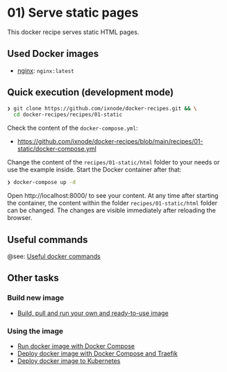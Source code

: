 # 01) Serve static pages

This docker recipe serves static HTML pages.

## Used Docker images

* [nginx](https://hub.docker.com/_/nginx): `nginx:latest`

## Quick execution (development mode)

```bash
❯ git clone https://github.com/ixnode/docker-recipes.git && \
  cd docker-recipes/recipes/01-static
```

Check the content of the `docker-compose.yml`:

* https://github.com/ixnode/docker-recipes/blob/main/recipes/01-static/docker-compose.yml

Change the content of the `recipes/01-static/html` folder to your needs or use the
example inside. Start the Docker container after that:

```bash
❯ docker-compose up -d
```

Open http://localhost:8000/ to see your content. At any time after starting the
container, the content within the folder `recipes/01-static/html` folder can be
changed. The changes are visible immediately after reloading the browser.

## Useful commands

@see: [Useful docker commands](../../docs/commands.md)

## Other tasks

### Build new image

* [Build, pull and run your own and ready-to-use image](build/README.md)

### Using the image

* [Run docker image with Docker Compose](docs/deploy/docker-compose.md)
* [Deploy docker image with Docker Compose and Traefik](docs/deploy/docker-compose.traefik.md)
* [Deploy docker image to Kubernetes](docs/deploy/kubernetes.md)
